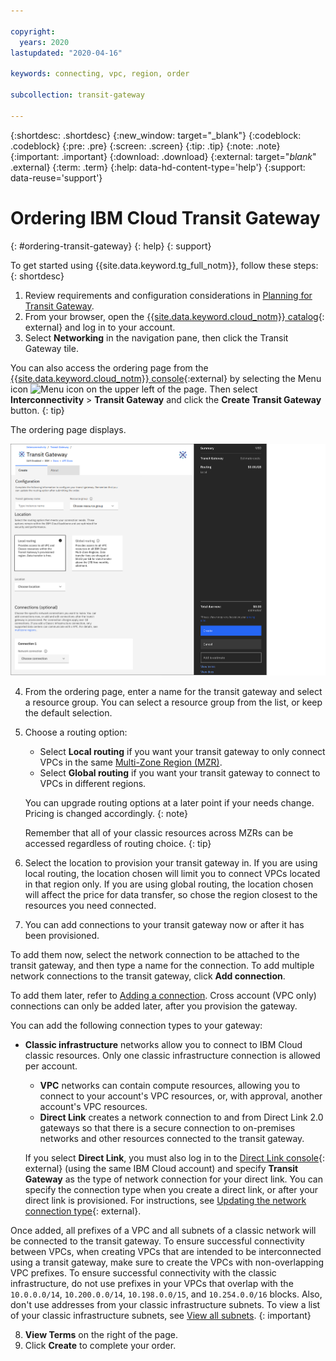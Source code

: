 ```yaml
---

copyright:
  years: 2020
lastupdated: "2020-04-16"

keywords: connecting, vpc, region, order

subcollection: transit-gateway

---
```


{:shortdesc: .shortdesc}
{:new_window: target="_blank"}
{:codeblock: .codeblock}
{:pre: .pre}
{:screen: .screen}
{:tip: .tip}
{:note: .note}
{:important: .important}
{:download: .download}
{:external: target="_blank_" .external}
{:term: .term}
{:help: data-hd-content-type='help'}
{:support: data-reuse='support'}

# Ordering IBM Cloud Transit Gateway
{: #ordering-transit-gateway}
{: help}
{: support}

To get started using {{site.data.keyword.tg_full_notm}}, follow these steps:
{: shortdesc}

1. Review requirements and configuration considerations in [Planning for Transit Gateway](/docs/transit-gateway?topic=transit-gateway-helpful-tips).
2. From your browser, open the [{{site.data.keyword.cloud_notm}} catalog](https://cloud.ibm.com/catalog){: external} and log in to your account.
3. Select **Networking** in the navigation pane, then click the Transit Gateway tile.

  You can also access the ordering page from the [{{site.data.keyword.cloud_notm}} console](https://cloud.ibm.com){:external} by selecting the Menu icon ![Menu icon](../../icons/icon_hamburger.svg) on the upper left of the page. Then select **Interconnectivity** > **Transit Gateway** and click the **Create Transit Gateway** button.
  {: tip}

  The ordering page displays.

  ![Transit gateway ordering page](images/tg-ordering.png "Transit gateway ordering page")

4. From the ordering page, enter a name for the transit gateway and select a resource group. You can select a resource group from the list, or keep the default selection.

5. Choose a routing option:

   * Select **Local routing** if you want your transit gateway to only connect VPCs in the same [Multi-Zone Region (MZR)](/docs/overview?topic=overview-locations#mzr-table).
   * Select **Global routing** if you want your transit gateway to connect to VPCs in different regions.

   You can upgrade routing options at a later point if your needs change. Pricing is changed accordingly.
   {: note}

   Remember that all of your classic resources across MZRs can be accessed regardless of routing choice.
   {: tip}

6. Select the location to provision your transit gateway in. If you are using local routing, the location chosen will limit you to connect VPCs located in that region only. If you are using global routing, the location chosen will affect the price for data transfer, so chose the region closest to the resources you need connected.

7. You can add connections to your transit gateway now or after it has been provisioned.

  To add them now, select the network connection to be attached to the transit gateway, and then type a name for the connection. To add multiple network connections to the transit gateway, click **Add connection**.

  To add them later, refer to [Adding a connection](/docs/transit-gateway?topic=transit-gateway-edit-gateway#adding-connections). Cross account (VPC only) connections can only be added later, after you provision the gateway.

  You can add the following connection types to your gateway:

   * **Classic infrastructure** networks allow you to connect to IBM Cloud classic resources. Only one classic infrastructure connection is allowed per account.
      * **VPC** networks can contain compute resources, allowing you to connect to your account's VPC resources, or, with approval, another account's VPC resources.
      * **Direct Link** creates a network connection to and from Direct Link 2.0 gateways so that there is a secure connection to on-premises networks and other resources connected to the transit gateway. 
      
      If you select **Direct Link**, you must also log in to the [Direct Link console](https://cloud.ibm.com/interconnectivity/direct-link){: external} (using the same IBM Cloud account) and specify **Transit Gateway** as the type of network connection for your direct link. You can specify the connection type when you create a direct link, or after your direct link is provisioned. For instructions, see [Updating the network connection type](/docs/dl?topic=dl-virtual-connection-types){: external}.  

  Once added, all prefixes of a VPC and all subnets of a classic network will be connected to the transit gateway. To ensure successful connectivity between VPCs, when creating VPCs that are intended to be interconnected using a transit gateway, make sure to create the VPCs with non-overlapping VPC prefixes. To ensure successful connectivity with the classic infrastructure, do not use prefixes in your VPCs that overlap with the `10.0.0.0/14`, `10.200.0.0/14`, `10.198.0.0/15`, and `10.254.0.0/16` blocks. Also, don't use addresses from your classic infrastructure subnets. To view a list of your classic infrastructure subnets, see [View all subnets](/docs/subnets?topic=subnets-view-all-subnets).
  {: important}

8. **View Terms** on the right of the page.
9. Click **Create** to complete your order.
